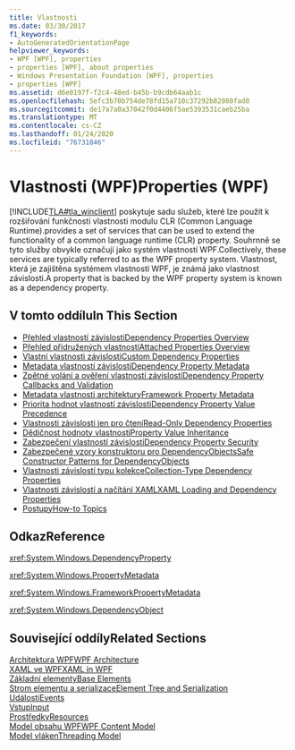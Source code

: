 ```yaml
---
title: Vlastnosti
ms.date: 03/30/2017
f1_keywords:
- AutoGeneratedOrientationPage
helpviewer_keywords:
- WPF [WPF], properties
- properties [WPF], about properties
- Windows Presentation Foundation [WPF], properties
- properties [WPF]
ms.assetid: d6e0197f-f2c4-48ed-b45b-b9cdb64aab1c
ms.openlocfilehash: 5efc3b70b754de78fd15a710c37292b82080fad8
ms.sourcegitcommit: de17a7a0a37042f0d4406f5ae5393531caeb25ba
ms.translationtype: MT
ms.contentlocale: cs-CZ
ms.lasthandoff: 01/24/2020
ms.locfileid: "76731846"
---
```

# <a name="properties-wpf"></a><span data-ttu-id="633af-102">Vlastnosti (WPF)</span><span class="sxs-lookup"><span data-stu-id="633af-102">Properties (WPF)</span></span>
[!INCLUDE[TLA#tla_winclient](../../../../includes/tlasharptla-winclient-md.md)] <span data-ttu-id="633af-103">poskytuje sadu služeb, které lze použít k rozšiřování funkčnosti vlastnosti modulu CLR (Common Language Runtime).</span><span class="sxs-lookup"><span data-stu-id="633af-103">provides a set of services that can be used to extend the functionality of a common language runtime (CLR) property.</span></span> <span data-ttu-id="633af-104">Souhrnně se tyto služby obvykle označují jako systém vlastností WPF.</span><span class="sxs-lookup"><span data-stu-id="633af-104">Collectively, these services are typically referred to as the WPF property system.</span></span> <span data-ttu-id="633af-105">Vlastnost, která je zajištěna systémem vlastností WPF, je známá jako vlastnost závislosti.</span><span class="sxs-lookup"><span data-stu-id="633af-105">A property that is backed by the WPF property system is known as a dependency property.</span></span>  
  
## <a name="in-this-section"></a><span data-ttu-id="633af-106">V tomto oddílu</span><span class="sxs-lookup"><span data-stu-id="633af-106">In This Section</span></span>  

- [<span data-ttu-id="633af-107">Přehled vlastností závislosti</span><span class="sxs-lookup"><span data-stu-id="633af-107">Dependency Properties Overview</span></span>](dependency-properties-overview.md)
- [<span data-ttu-id="633af-108">Přehled přidružených vlastností</span><span class="sxs-lookup"><span data-stu-id="633af-108">Attached Properties Overview</span></span>](attached-properties-overview.md)
- [<span data-ttu-id="633af-109">Vlastní vlastnosti závislosti</span><span class="sxs-lookup"><span data-stu-id="633af-109">Custom Dependency Properties</span></span>](custom-dependency-properties.md)
- [<span data-ttu-id="633af-110">Metadata vlastností závislosti</span><span class="sxs-lookup"><span data-stu-id="633af-110">Dependency Property Metadata</span></span>](dependency-property-metadata.md)
- [<span data-ttu-id="633af-111">Zpětné volání a ověření vlastností závislostí</span><span class="sxs-lookup"><span data-stu-id="633af-111">Dependency Property Callbacks and Validation</span></span>](dependency-property-callbacks-and-validation.md)
- [<span data-ttu-id="633af-112">Metadata vlastnosti architektury</span><span class="sxs-lookup"><span data-stu-id="633af-112">Framework Property Metadata</span></span>](framework-property-metadata.md)
- [<span data-ttu-id="633af-113">Priorita hodnot vlastností závislosti</span><span class="sxs-lookup"><span data-stu-id="633af-113">Dependency Property Value Precedence</span></span>](dependency-property-value-precedence.md)
- [<span data-ttu-id="633af-114">Vlastnosti závislosti jen pro čtení</span><span class="sxs-lookup"><span data-stu-id="633af-114">Read-Only Dependency Properties</span></span>](read-only-dependency-properties.md)
- [<span data-ttu-id="633af-115">Dědičnost hodnoty vlastnosti</span><span class="sxs-lookup"><span data-stu-id="633af-115">Property Value Inheritance</span></span>](property-value-inheritance.md)
- [<span data-ttu-id="633af-116">Zabezpečení vlastností závislosti</span><span class="sxs-lookup"><span data-stu-id="633af-116">Dependency Property Security</span></span>](dependency-property-security.md)
- [<span data-ttu-id="633af-117">Zabezpečené vzory konstruktoru pro DependencyObjects</span><span class="sxs-lookup"><span data-stu-id="633af-117">Safe Constructor Patterns for DependencyObjects</span></span>](safe-constructor-patterns-for-dependencyobjects.md)
- [<span data-ttu-id="633af-118">Vlastnosti závislostí typu kolekce</span><span class="sxs-lookup"><span data-stu-id="633af-118">Collection-Type Dependency Properties</span></span>](collection-type-dependency-properties.md)
- [<span data-ttu-id="633af-119">Vlastnosti závislostí a načítání XAML</span><span class="sxs-lookup"><span data-stu-id="633af-119">XAML Loading and Dependency Properties</span></span>](xaml-loading-and-dependency-properties.md)
- [<span data-ttu-id="633af-120">Postupy</span><span class="sxs-lookup"><span data-stu-id="633af-120">How-to Topics</span></span>](properties-how-to-topics.md)
  
## <a name="reference"></a><span data-ttu-id="633af-121">Odkaz</span><span class="sxs-lookup"><span data-stu-id="633af-121">Reference</span></span>  
 <xref:System.Windows.DependencyProperty>  
  
 <xref:System.Windows.PropertyMetadata>  
  
 <xref:System.Windows.FrameworkPropertyMetadata>  
  
 <xref:System.Windows.DependencyObject>  
  
## <a name="related-sections"></a><span data-ttu-id="633af-122">Související oddíly</span><span class="sxs-lookup"><span data-stu-id="633af-122">Related Sections</span></span>  
 [<span data-ttu-id="633af-123">Architektura WPF</span><span class="sxs-lookup"><span data-stu-id="633af-123">WPF Architecture</span></span>](wpf-architecture.md)  
  [<span data-ttu-id="633af-124">XAML ve WPF</span><span class="sxs-lookup"><span data-stu-id="633af-124">XAML in WPF</span></span>](xaml-in-wpf.md)  
  [<span data-ttu-id="633af-125">Základní elementy</span><span class="sxs-lookup"><span data-stu-id="633af-125">Base Elements</span></span>](base-elements.md)  
  [<span data-ttu-id="633af-126">Strom elementu a serializace</span><span class="sxs-lookup"><span data-stu-id="633af-126">Element Tree and Serialization</span></span>](element-tree-and-serialization.md)  
  [<span data-ttu-id="633af-127">Události</span><span class="sxs-lookup"><span data-stu-id="633af-127">Events</span></span>](events-wpf.md)  
  [<span data-ttu-id="633af-128">Vstup</span><span class="sxs-lookup"><span data-stu-id="633af-128">Input</span></span>](input-wpf.md)  
  [<span data-ttu-id="633af-129">Prostředky</span><span class="sxs-lookup"><span data-stu-id="633af-129">Resources</span></span>](resources-wpf.md)  
  [<span data-ttu-id="633af-130">Model obsahu WPF</span><span class="sxs-lookup"><span data-stu-id="633af-130">WPF Content Model</span></span>](../controls/wpf-content-model.md)  
  [<span data-ttu-id="633af-131">Model vláken</span><span class="sxs-lookup"><span data-stu-id="633af-131">Threading Model</span></span>](threading-model.md)
